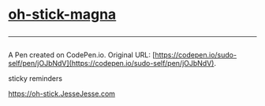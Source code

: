 # <a href="https://oh-stick.jessejesse.com">oh-stick-magna</a><hr>

A Pen created on CodePen.io. Original URL: [https://codepen.io/sudo-self/pen/jOJbNdV](https://codepen.io/sudo-self/pen/jOJbNdV).

sticky reminders

 https://oh-stick.JesseJesse.com
